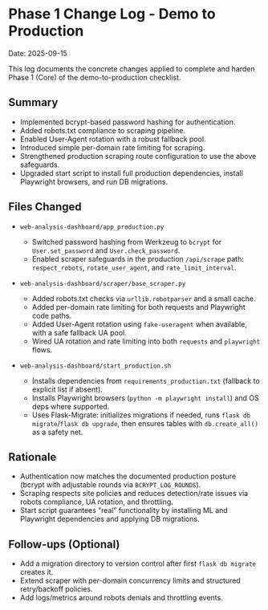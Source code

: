 # Phase 1 Change Log - Demo to Production

Date: 2025-09-15

This log documents the concrete changes applied to complete and harden Phase 1 (Core) of the demo-to-production checklist.

## Summary
- Implemented bcrypt-based password hashing for authentication.
- Added robots.txt compliance to scraping pipeline.
- Enabled User-Agent rotation with a robust fallback pool.
- Introduced simple per-domain rate limiting for scraping.
- Strengthened production scraping route configuration to use the above safeguards.
- Upgraded start script to install full production dependencies, install Playwright browsers, and run DB migrations.

## Files Changed

- `web-analysis-dashboard/app_production.py`
  - Switched password hashing from Werkzeug to `bcrypt` for `User.set_password` and `User.check_password`.
  - Enabled scraper safeguards in the production `/api/scrape` path: `respect_robots`, `rotate_user_agent`, and `rate_limit_interval`.

- `web-analysis-dashboard/scraper/base_scraper.py`
  - Added robots.txt checks via `urllib.robotparser` and a small cache.
  - Added per-domain rate limiting for both requests and Playwright code paths.
  - Added User-Agent rotation using `fake-useragent` when available, with a safe fallback UA pool.
  - Wired UA rotation and rate limiting into both `requests` and `playwright` flows.

- `web-analysis-dashboard/start_production.sh`
  - Installs dependencies from `requirements_production.txt` (fallback to explicit list if absent).
  - Installs Playwright browsers (`python -m playwright install`) and OS deps where supported.
  - Uses Flask-Migrate: initializes migrations if needed, runs `flask db migrate`/`flask db upgrade`, then ensures tables with `db.create_all()` as a safety net.

## Rationale
- Authentication now matches the documented production posture (bcrypt with adjustable rounds via `BCRYPT_LOG_ROUNDS`).
- Scraping respects site policies and reduces detection/rate issues via robots compliance, UA rotation, and throttling.
- Start script guarantees “real” functionality by installing ML and Playwright dependencies and applying DB migrations.

## Follow-ups (Optional)
- Add a migration directory to version control after first `flask db migrate` creates it.
- Extend scraper with per-domain concurrency limits and structured retry/backoff policies.
- Add logs/metrics around robots denials and throttling events.

